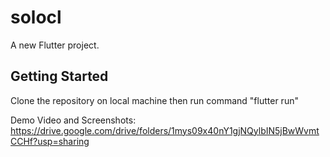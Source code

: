 # solocl

A new Flutter project.

## Getting Started



Clone the repository on local machine
then run command "flutter run"

Demo Video and Screenshots:
https://drive.google.com/drive/folders/1mys09x40nY1gjNQylbIN5jBwWvmtCCHf?usp=sharing

